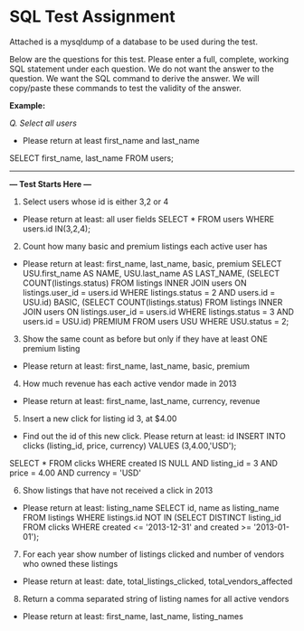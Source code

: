 # SQL Test Assignment

Attached is a mysqldump of a database to be used during the test.

Below are the questions for this test. Please enter a full, complete, working SQL statement under each question. We do not want the answer to the question. We want the SQL command to derive the answer. We will copy/paste these commands to test the validity of the answer.

**Example:**

_Q. Select all users_

- Please return at least first_name and last_name

SELECT first_name, last_name FROM users;


------

**— Test Starts Here —**

1. Select users whose id is either 3,2 or 4
- Please return at least: all user fields
SELECT * FROM users WHERE users.id IN(3,2,4);

2. Count how many basic and premium listings each active user has
- Please return at least: first_name, last_name, basic, premium
SELECT USU.first_name AS NAME, USU.last_name AS LAST_NAME, (SELECT COUNT(listings.status) FROM listings INNER JOIN users ON listings.user_id = users.id WHERE listings.status = 2 AND users.id = USU.id) BASIC, (SELECT COUNT(listings.status) FROM listings INNER JOIN users ON listings.user_id = users.id WHERE listings.status = 3 AND users.id = USU.id) PREMIUM FROM users USU WHERE USU.status = 2;


3. Show the same count as before but only if they have at least ONE premium listing
- Please return at least: first_name, last_name, basic, premium


4. How much revenue has each active vendor made in 2013
- Please return at least: first_name, last_name, currency, revenue


5. Insert a new click for listing id 3, at $4.00
- Find out the id of this new click. Please return at least: id
INSERT INTO clicks (listing_id, price, currency) VALUES (3,4.00,'USD');

SELECT * FROM clicks WHERE created IS NULL AND listing_id = 3 AND price = 4.00 AND currency = 'USD'

6. Show listings that have not received a click in 2013
- Please return at least: listing_name
SELECT id, name as listing_name  FROM listings WHERE listings.id NOT IN (SELECT DISTINCT listing_id FROM clicks WHERE created <= '2013-12-31' and created >= '2013-01-01');

7. For each year show number of listings clicked and number of vendors who owned these listings
- Please return at least: date, total_listings_clicked, total_vendors_affected

8. Return a comma separated string of listing names for all active vendors
- Please return at least: first_name, last_name, listing_names
